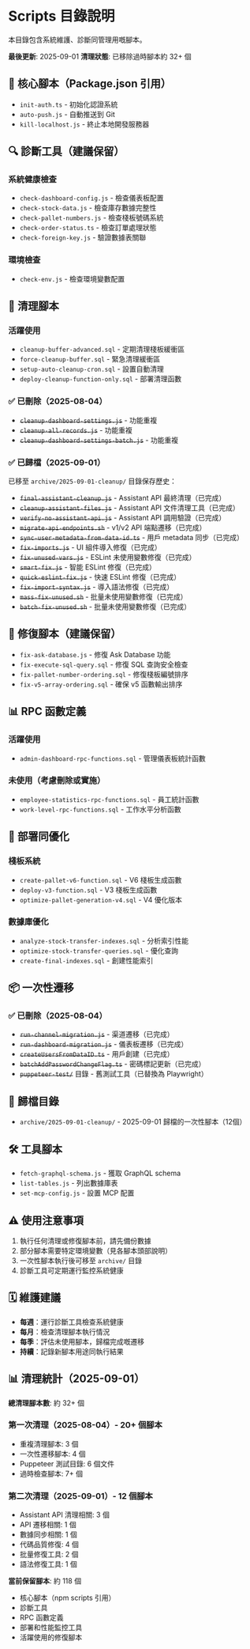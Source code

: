 # Scripts 目錄說明

本目錄包含系統維護、診斷同管理用嘅腳本。

**最後更新**: 2025-09-01
**清理狀態**: 已移除過時腳本約 32+ 個

## 📌 核心腳本（Package.json 引用）

- `init-auth.ts` - 初始化認證系統
- `auto-push.js` - 自動推送到 Git
- `kill-localhost.js` - 終止本地開發服務器

## 🔍 診斷工具（建議保留）

### 系統健康檢查

- `check-dashboard-config.js` - 檢查儀表板配置
- `check-stock-data.js` - 檢查庫存數據完整性
- `check-pallet-numbers.js` - 檢查棧板號碼系統
- `check-order-status.ts` - 檢查訂單處理狀態
- `check-foreign-key.js` - 驗證數據表關聯

### 環境檢查

- `check-env.js` - 檢查環境變數配置

## 🧹 清理腳本

### 活躍使用

- `cleanup-buffer-advanced.sql` - 定期清理棧板緩衝區
- `force-cleanup-buffer.sql` - 緊急清理緩衝區
- `setup-auto-cleanup-cron.sql` - 設置自動清理
- `deploy-cleanup-function-only.sql` - 部署清理函數

### ✅ 已刪除（2025-08-04）

- ~~`cleanup-dashboard-settings.js`~~ - 功能重複
- ~~`cleanup-all-records.js`~~ - 功能重複
- ~~`cleanup-dashboard-settings-batch.js`~~ - 功能重複

### ✅ 已歸檔（2025-09-01）

已移至 `archive/2025-09-01-cleanup/` 目錄保存歷史：

- ~~`final-assistant-cleanup.js`~~ - Assistant API 最終清理（已完成）
- ~~`cleanup-assistant-files.js`~~ - Assistant API 文件清理工具（已完成）
- ~~`verify-no-assistant-api.js`~~ - Assistant API 調用驗證（已完成）
- ~~`migrate-api-endpoints.sh`~~ - v1/v2 API 端點遷移（已完成）
- ~~`sync-user-metadata-from-data-id.ts`~~ - 用戶 metadata 同步（已完成）
- ~~`fix-imports.js`~~ - UI 組件導入修復（已完成）
- ~~`fix-unused-vars.js`~~ - ESLint 未使用變數修復（已完成）
- ~~`smart-fix.js`~~ - 智能 ESLint 修復（已完成）
- ~~`quick-eslint-fix.js`~~ - 快速 ESLint 修復（已完成）
- ~~`fix-import-syntax.js`~~ - 導入語法修復（已完成）
- ~~`mass-fix-unused.sh`~~ - 批量未使用變數修復（已完成）
- ~~`batch-fix-unused.sh`~~ - 批量未使用變數修復（已完成）

## 🔧 修復腳本（建議保留）

- `fix-ask-database.js` - 修復 Ask Database 功能
- `fix-execute-sql-query.sql` - 修復 SQL 查詢安全檢查
- `fix-pallet-number-ordering.sql` - 修復棧板編號排序
- `fix-v5-array-ordering.sql` - 確保 v5 函數輸出排序

## 📊 RPC 函數定義

### 活躍使用

- `admin-dashboard-rpc-functions.sql` - 管理儀表板統計函數

### 未使用（考慮刪除或實施）

- `employee-statistics-rpc-functions.sql` - 員工統計函數
- `work-level-rpc-functions.sql` - 工作水平分析函數

## 🚀 部署同優化

### 棧板系統

- `create-pallet-v6-function.sql` - V6 棧板生成函數
- `deploy-v3-function.sql` - V3 棧板生成函數
- `optimize-pallet-generation-v4.sql` - V4 優化版本

### 數據庫優化

- `analyze-stock-transfer-indexes.sql` - 分析索引性能
- `optimize-stock-transfer-queries.sql` - 優化查詢
- `create-final-indexes.sql` - 創建性能索引

## 📦 一次性遷移

### ✅ 已刪除（2025-08-04）

- ~~`run-channel-migration.js`~~ - 渠道遷移（已完成）
- ~~`run-dashboard-migration.js`~~ - 儀表板遷移（已完成）
- ~~`createUsersFromDataID.ts`~~ - 用戶創建（已完成）
- ~~`batchAddPasswordChangeFlag.ts`~~ - 密碼標記更新（已完成）
- ~~`puppeteer-test/`~~ 目錄 - 舊測試工具（已替換為 Playwright）

## 📁 歸檔目錄

- `archive/2025-09-01-cleanup/` - 2025-09-01 歸檔的一次性腳本（12個）

## 🛠️ 工具腳本

- `fetch-graphql-schema.js` - 獲取 GraphQL schema
- `list-tables.js` - 列出數據庫表
- `set-mcp-config.js` - 設置 MCP 配置

## ⚠️ 使用注意事項

1. 執行任何清理或修復腳本前，請先備份數據
2. 部分腳本需要特定環境變數（見各腳本頭部說明）
3. 一次性腳本執行後可移至 `archive/` 目錄
4. 診斷工具可定期運行監控系統健康

## 🗓️ 維護建議

- **每週**：運行診斷工具檢查系統健康
- **每月**：檢查清理腳本執行情況
- **每季**：評估未使用腳本，歸檔完成嘅遷移
- **持續**：記錄新腳本用途同執行結果

## 📊 清理統計（2025-09-01）

**總清理腳本數**: 約 32+ 個

### 第一次清理（2025-08-04）- 20+ 個腳本

- 重複清理腳本: 3 個
- 一次性遷移腳本: 4 個
- Puppeteer 測試目錄: 6 個文件
- 過時檢查腳本: 7+ 個

### 第二次清理（2025-09-01）- 12 個腳本

- Assistant API 清理相關: 3 個
- API 遷移相關: 1 個
- 數據同步相關: 1 個
- 代碼品質修復: 4 個
- 批量修復工具: 2 個
- 語法修復工具: 1 個

**當前保留腳本**: 約 118 個

- 核心腳本（npm scripts 引用）
- 診斷工具
- RPC 函數定義
- 部署和性能監控工具
- 活躍使用的修復腳本
